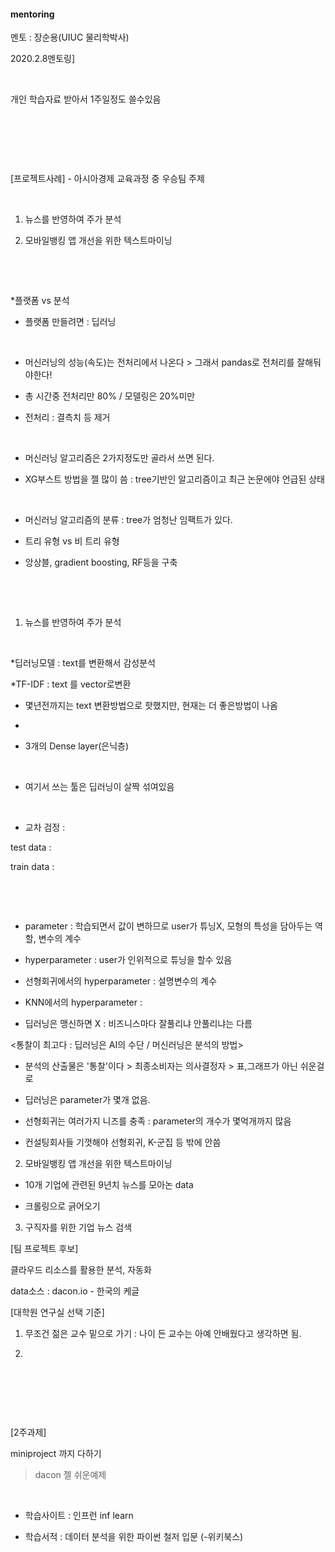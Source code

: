 #### mentoring
멘토 : 장순용(UIUC 물리학박사)

2020.2.8멘토링] 

​

개인 학습자료 받아서 1주일정도 쓸수있음

​

​

​

[프로젝트사례] - 아시아경제 교육과정 중 우승팀 주제

​

1. 뉴스를 반영하여 주가 분석

2. 모바일뱅킹 앱 개선을 위한 텍스트마이닝

​

​

*플랫폼 vs 분석

- 플랫폼 만들려면 : 딥러닝 

​

* 머신러닝의 성능(속도)는 전처리에서 나온다 > 그래서 pandas로 전처리를 잘해둬야한다!

- 총 시간중 전처리만 80% / 모델링은 20%미만

- 전처리 : 결측치 등 제거

​

* 머신러닝 알고리즘은 2가지정도만 골라서 쓰면 된다.

- XG부스트 방법을 젤 많이 씀 : tree기반인 알고리즘이고 최근 논문에야 언급된 상태

​

* 머신러닝 알고리즘의 분류 : tree가 엄청난 임팩트가 있다.

- 트리 유형 vs 비 트리 유형

- 앙상블, gradient boosting, RF등을 구축

​

​

1. 뉴스를 반영하여 주가 분석

​

*딥러닝모델 : text를 변환해서 감성분석

*TF-IDF : text 를 vector로변환

- 몇년전까지는 text 변환방법으로 핫했지만, 현재는 더 좋은방법이 나옴

- 

* 3개의 Dense layer(은닉층)

​

* 여기서 쓰는 툴은 딥러닝이 살짝 섞여있음

​

* 교차 검정 : 



test data : 

train data : 

​

<parameter vs hyperparameter>

​

* parameter : 학습되면서 값이 변하므로 user가 튜닝X, 모형의 특성을 담아두는 역할, 변수의 계수

* hyperparameter : user가 인위적으로 튜닝을 할수 있음


- 선형회귀에서의 hyperparameter : 설명변수의 계수

- KNN에서의 hyperparameter : 


* 딥러닝은 맹신하면 X : 비즈니스마다 잘풀리냐 안풀리냐는 다름


<통찰이 최고다 : 딥러닝은 AI의 수단 / 머신러닝은 분석의 방법>



* 분석의 산출물은 '통찰'이다 > 최종소비자는 의사결정자 > 표,그래프가 아닌 쉬운걸로

* 딥러닝은 parameter가 몇개 없음.

* 선형회귀는 여러가지 니즈를 충족 : parameter의 개수가 몇억개까지 많음

* 컨설팅회사들 기껏해야 선형회귀, K-군집 등 밖에 안씀



2. 모바일뱅킹 앱 개선을 위한 텍스트마이닝



* 10개 기업에 관련된 9년치 뉴스를 모아논 data

* 크롤링으로 긁어오기



3. 구직자를 위한 기업 뉴스 검색



[팀 프로젝트 후보]

클라우드 리소스를 활용한 분석, 자동화

data소스 : dacon.io - 한국의 케글


[대학원 연구실 선택 기준]

1. 무조건 젊은 교수 밑으로 가기 : 나이 든 교수는 아예 안배웠다고 생각하면 됨.

2. 

​

​

​

[2주과제]

miniproject 까지 다하기

> dacon 젤 쉬운예제

​

* 학습사이트 : 인프런 inf learn

* 학습서적 : 데이터 분석을 위한 파이썬 철저 입문 (-위키북스)
